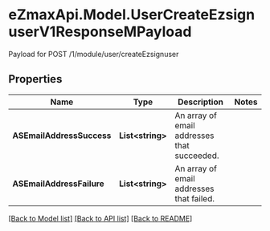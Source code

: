 # eZmaxApi.Model.UserCreateEzsignuserV1ResponseMPayload
Payload for POST /1/module/user/createEzsignuser

## Properties

Name | Type | Description | Notes
------------ | ------------- | ------------- | -------------
**ASEmailAddressSuccess** | **List&lt;string&gt;** | An array of email addresses that succeeded. | 
**ASEmailAddressFailure** | **List&lt;string&gt;** | An array of email addresses that failed. | 

[[Back to Model list]](../README.md#documentation-for-models) [[Back to API list]](../README.md#documentation-for-api-endpoints) [[Back to README]](../README.md)

